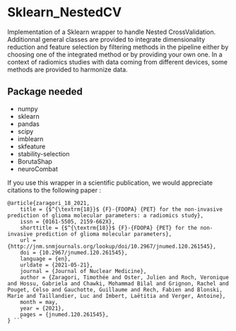 # Sklearn_NestedCV
Implementation of a Sklearn wrapper to handle Nested CrossValidation. 
Additionnal general classes are provided to integrate dimensionality reduction and feature selection by filtering methods in the pipeline either by choosing one of the integrated method or by providing your own one. 
In a context of radiomics studies with data coming from different devices, some methods are provided to harmonize data.


## Package needed
- numpy
- sklearn
- pandas
- scipy
- imblearn
- skfeature
- stability-selection
- BorutaShap
- neuroCombat


If you use this wrapper in a scientific publication, we would appreciate citations to the following paper :
```
@article{zaragori_18_2021,
	title = {$^{\textrm{18}}$ {F}-{FDOPA} {PET} for the non-invasive prediction of glioma molecular parameters: a radiomics study},
	issn = {0161-5505, 2159-662X},
	shorttitle = {$^{\textrm{18}}$ {F}-{FDOPA} {PET} for the non-invasive prediction of glioma molecular parameters},
	url = {http://jnm.snmjournals.org/lookup/doi/10.2967/jnumed.120.261545},
	doi = {10.2967/jnumed.120.261545},
	language = {en},
	urldate = {2021-05-21},
	journal = {Journal of Nuclear Medicine},
	author = {Zaragori, Timothée and Oster, Julien and Roch, Veronique and Hossu, Gabriela and Chawki, Mohammad Bilal and Grignon, Rachel and Pouget, Celso and Gauchotte, Guillaume and Rech, Fabien and Blonski, Marie and Taillandier, Luc and Imbert, Laëtitia and Verger, Antoine},
	month = may,
	year = {2021},
	pages = {jnumed.120.261545},
} ```
